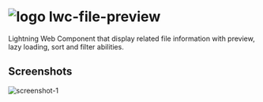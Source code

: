# ![logo](https://public.gavignon.io/images/lwc-file-preview-logo.png) lwc-file-preview

Lightning Web Component that display related file information with preview, lazy loading, sort and filter abilities.

## Screenshots

![screenshot-1](https://public.gavignon.io/images/lwc-file-preview.jpg)
